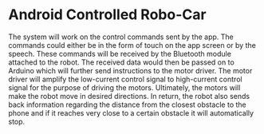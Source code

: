# Android Controlled Robo-Car
The system will work on the control commands sent by the app. The commands could either be in the form of touch on the app screen or by the speech. These commands will be received by the Bluetooth module attached to the robot. The received data would then be passed on to Arduino which will further send instructions to the motor driver. The motor driver will amplify the low-current control signal to high-current control signal for the purpose of driving the motors. Ultimately, the motors will make the robot move in desired directions. In return, the robot also sends back information regarding the distance from the closest obstacle to the phone and if it reaches very close to a certain obstacle it will automatically stop.
